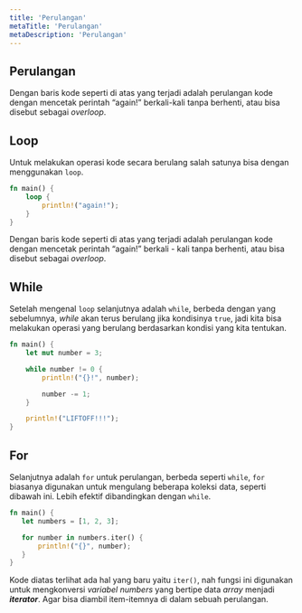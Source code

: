 ```yaml
---
title: 'Perulangan'
metaTitle: 'Perulangan'
metaDescription: 'Perulangan'
---
```


## Perulangan

Dengan baris kode seperti di atas yang terjadi adalah perulangan kode dengan mencetak perintah “again!” berkali-kali tanpa berhenti, atau bisa disebut sebagai _overloop_.

## Loop

Untuk melakukan operasi kode secara berulang salah satunya bisa dengan menggunakan `loop`.

```rust
fn main() {
    loop {
        println!("again!");
    }
}
```

Dengan baris kode seperti di atas yang terjadi adalah perulangan kode dengan mencetak perintah “again!” berkali - kali tanpa berhenti, atau bisa disebut sebagai _overloop_.


## While

Setelah mengenal `loop` selanjutnya adalah `while`, berbeda dengan yang sebelumnya, _while_ akan terus berulang jika kondisinya `true`, jadi kita bisa melakukan operasi yang berulang berdasarkan kondisi yang kita tentukan.

```rust
fn main() {
    let mut number = 3;

    while number != 0 {
        println!("{}!", number);

        number -= 1;
    }

    println!("LIFTOFF!!!");
}
```

## For

Selanjutnya adalah `for` untuk perulangan, berbeda seperti `while`, `for` biasanya digunakan untuk mengulang beberapa koleksi data, seperti dibawah ini. Lebih efektif dibandingkan dengan `while`.

```rust
fn main() {
   let numbers = [1, 2, 3];

   for number in numbers.iter() {
       println!("{}", number);
   }
}
```

Kode diatas terlihat ada hal yang baru yaitu `iter()`, nah fungsi ini digunakan untuk mengkonversi _variabel_ _numbers_ yang bertipe data _array_ menjadi **_iterator_**. Agar bisa diambil item-itemnya di dalam sebuah perulangan.

